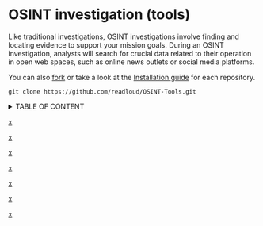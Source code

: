 # OSINT investigation (tools)

Like traditional investigations, OSINT investigations involve finding and locating evidence to support your mission goals. 
During an OSINT investigation, analysts will search for crucial data related to their operation in open web spaces, such as online news outlets or social media platforms.

You can also <a href="https://github.com/readloud/OSINT-Tools/fork">fork</a> or take a look at the <a href="https://github.com/git-guides/install-git">Installation guide</a> for each repository.

~~~git
git clone https://github.com/readloud/OSINT-Tools.git
~~~

<details>
<summary>TABLE OF CONTENT</summary>
<li><a href="fisherman/#README.md">fisherman</a></li>
<li><a href="twint/#README.md">twint</a></li>
<li><a href="twosintComet/#README.md">tw1tter0s1nt</a></li>
<li><a href="twpy/#README.md">twpy</a></li>
<li><a href="TwOSINT/#README.md">TwOSINT</a></li>
</details>

[x](@Godofcoffe)

[x](@thelinuxchoice)

[x](@Zabrakk)

[x](@falkensmz)

[x](@twintproject)

[x](@0x0ptim0us)

[x](@Nikolai-RR)
